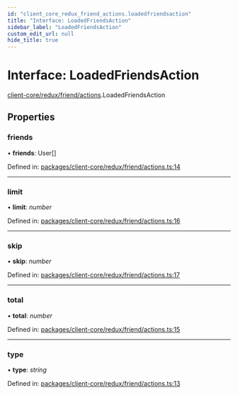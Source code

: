```yaml
---
id: "client_core_redux_friend_actions.loadedfriendsaction"
title: "Interface: LoadedFriendsAction"
sidebar_label: "LoadedFriendsAction"
custom_edit_url: null
hide_title: true
---
```


# Interface: LoadedFriendsAction

[client-core/redux/friend/actions](../modules/client_core_redux_friend_actions.md).LoadedFriendsAction

## Properties

### friends

• **friends**: User[]

Defined in: [packages/client-core/redux/friend/actions.ts:14](https://github.com/xr3ngine/xr3ngine/blob/5a0f83ed8/packages/client-core/redux/friend/actions.ts#L14)

___

### limit

• **limit**: *number*

Defined in: [packages/client-core/redux/friend/actions.ts:16](https://github.com/xr3ngine/xr3ngine/blob/5a0f83ed8/packages/client-core/redux/friend/actions.ts#L16)

___

### skip

• **skip**: *number*

Defined in: [packages/client-core/redux/friend/actions.ts:17](https://github.com/xr3ngine/xr3ngine/blob/5a0f83ed8/packages/client-core/redux/friend/actions.ts#L17)

___

### total

• **total**: *number*

Defined in: [packages/client-core/redux/friend/actions.ts:15](https://github.com/xr3ngine/xr3ngine/blob/5a0f83ed8/packages/client-core/redux/friend/actions.ts#L15)

___

### type

• **type**: *string*

Defined in: [packages/client-core/redux/friend/actions.ts:13](https://github.com/xr3ngine/xr3ngine/blob/5a0f83ed8/packages/client-core/redux/friend/actions.ts#L13)
